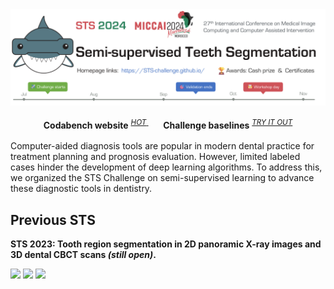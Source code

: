 <div align="center">
  <img src="docs/sts2024-logo.png"/>
  <div>&nbsp;</div>
  <div align="center">
    <b>Codabench website</b>
    <sup>
      <a href="https://www.codabench.org/competitions/3024">
        <i>HOT</i>
      </a>
    </sup>
    &nbsp;&nbsp;&nbsp;&nbsp;&nbsp;
    <b>Challenge baselines</b>
    <sup>
      <a href="#">
        <i>TRY IT OUT</i>
      </a>
    </sup>
  </div>
  <div>&nbsp;</div>
</div

Computer-aided diagnosis tools are popular in modern dental practice for treatment planning and prognosis evaluation.
However, limited labeled cases hinder the development of deep learning algorithms.
To address this, we organized the STS Challenge on semi-supervised learning to advance these diagnostic tools in dentistry.

## Previous STS

<b>STS 2023: Tooth region segmentation in 2D panoramic X-ray images and 3D dental CBCT scans _(still open)_.</b><br/>

<a href='https://tianchi.aliyun.com/competition/entrance/532086'><img src='https://img.shields.io/badge/2D panoramic Xray track-Website-Green'></a> <a href='https://tianchi.aliyun.com/competition/entrance/532087'><img src='https://img.shields.io/badge/3D dental CBCT track-Website-orange'></a> <a href='https://arxiv.org/abs/2407.13246'><img src='https://img.shields.io/badge/Overiew Paper-PDF-purple'></a>
